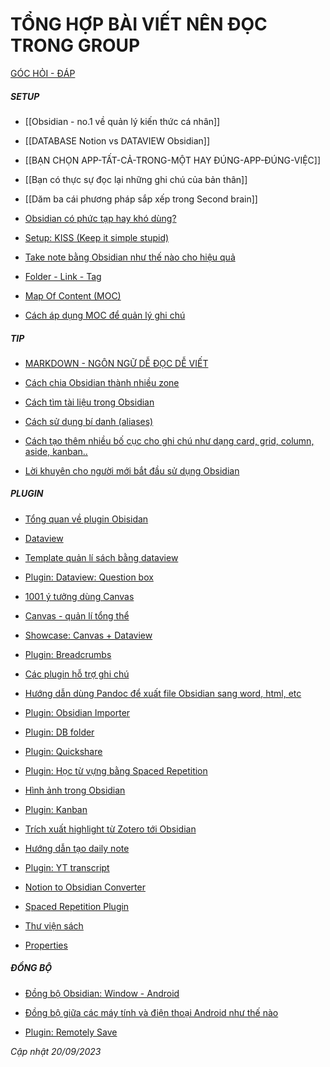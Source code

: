 # TỔNG HỢP BÀI VIẾT NÊN ĐỌC TRONG GROUP

[GÓC HỎI - ĐÁP](https://www.facebook.com/groups/594306492570157/posts/601963171804489/?__cft__[0]=AZVoz-VVl24AdlfyntyPCOMdpgoM-9K6BaUWMRyvVGQ1qcu-hyfauy-MvxpHvplmbm4C0wf5pFr53J1iw08kEvOjdKEjj1DnC7SD9u7Fi27EE-n8My94pK5FOv9PNTt0rP0TLMKt7lbpVFnRhPK8TIbK&__tn__=-UK-R)

##### SETUP

- [[Obsidian - no.1 về quản lý kiến thức cá nhân]]
- [[DATABASE Notion vs DATAVIEW Obsidian]]
- [[BẠN CHỌN APP-TẤT-CẢ-TRONG-MỘT HAY ĐÚNG-APP-ĐÚNG-VIỆC]]
- [[Bạn có thực sự đọc lại những ghi chú của bản thân]]   
- [[Dăm ba cái phương pháp sắp xếp trong Second brain]]   
- [Obsidian có phức tạp hay khó dùng?](https://www.facebook.com/groups/594306492570157/posts/659231826077623/?__cft__[0]=AZVoz-VVl24AdlfyntyPCOMdpgoM-9K6BaUWMRyvVGQ1qcu-hyfauy-MvxpHvplmbm4C0wf5pFr53J1iw08kEvOjdKEjj1DnC7SD9u7Fi27EE-n8My94pK5FOv9PNTt0rP0TLMKt7lbpVFnRhPK8TIbK&__tn__=-UK-R)
    
- [Setup: KISS (Keep it simple stupid)](https://www.facebook.com/groups/594306492570157/posts/646641940669945/?__cft__[0]=AZVoz-VVl24AdlfyntyPCOMdpgoM-9K6BaUWMRyvVGQ1qcu-hyfauy-MvxpHvplmbm4C0wf5pFr53J1iw08kEvOjdKEjj1DnC7SD9u7Fi27EE-n8My94pK5FOv9PNTt0rP0TLMKt7lbpVFnRhPK8TIbK&__tn__=-UK-R)
    
- [Take note bằng Obsidian như thế nào cho hiệu quả](https://www.facebook.com/groups/594306492570157/posts/662140775786728/?__cft__[0]=AZVoz-VVl24AdlfyntyPCOMdpgoM-9K6BaUWMRyvVGQ1qcu-hyfauy-MvxpHvplmbm4C0wf5pFr53J1iw08kEvOjdKEjj1DnC7SD9u7Fi27EE-n8My94pK5FOv9PNTt0rP0TLMKt7lbpVFnRhPK8TIbK&__tn__=-UK-R)
    
- [Folder - Link - Tag](https://www.facebook.com/groups/594306492570157/posts/663193479014791/?__cft__[0]=AZVoz-VVl24AdlfyntyPCOMdpgoM-9K6BaUWMRyvVGQ1qcu-hyfauy-MvxpHvplmbm4C0wf5pFr53J1iw08kEvOjdKEjj1DnC7SD9u7Fi27EE-n8My94pK5FOv9PNTt0rP0TLMKt7lbpVFnRhPK8TIbK&__tn__=-UK-R)
    
- [Map Of Content (MOC)](https://www.facebook.com/groups/594306492570157/posts/673457237988415/?__cft__[0]=AZVoz-VVl24AdlfyntyPCOMdpgoM-9K6BaUWMRyvVGQ1qcu-hyfauy-MvxpHvplmbm4C0wf5pFr53J1iw08kEvOjdKEjj1DnC7SD9u7Fi27EE-n8My94pK5FOv9PNTt0rP0TLMKt7lbpVFnRhPK8TIbK&__tn__=-UK-R)
    
- [Cách áp dụng MOC để quản lý ghi chú](https://www.facebook.com/groups/594306492570157/posts/672295894771216/?__cft__[0]=AZVoz-VVl24AdlfyntyPCOMdpgoM-9K6BaUWMRyvVGQ1qcu-hyfauy-MvxpHvplmbm4C0wf5pFr53J1iw08kEvOjdKEjj1DnC7SD9u7Fi27EE-n8My94pK5FOv9PNTt0rP0TLMKt7lbpVFnRhPK8TIbK&__tn__=-UK-R)
    

##### TIP

- [MARKDOWN - NGÔN NGỮ DỄ ĐỌC DỄ VIẾT](https://www.facebook.com/groups/594306492570157/posts/677685864232219/?__cft__[0]=AZVoz-VVl24AdlfyntyPCOMdpgoM-9K6BaUWMRyvVGQ1qcu-hyfauy-MvxpHvplmbm4C0wf5pFr53J1iw08kEvOjdKEjj1DnC7SD9u7Fi27EE-n8My94pK5FOv9PNTt0rP0TLMKt7lbpVFnRhPK8TIbK&__tn__=-UK-R)
    
- [Cách chia Obsidian thành nhiều zone](https://www.facebook.com/groups/594306492570157/posts/644670517533754/?__cft__[0]=AZVoz-VVl24AdlfyntyPCOMdpgoM-9K6BaUWMRyvVGQ1qcu-hyfauy-MvxpHvplmbm4C0wf5pFr53J1iw08kEvOjdKEjj1DnC7SD9u7Fi27EE-n8My94pK5FOv9PNTt0rP0TLMKt7lbpVFnRhPK8TIbK&__tn__=-UK-R)
    
- [Cách tìm tài liệu trong Obsidian](https://www.facebook.com/groups/594306492570157/posts/659440492723423/?__cft__[0]=AZVoz-VVl24AdlfyntyPCOMdpgoM-9K6BaUWMRyvVGQ1qcu-hyfauy-MvxpHvplmbm4C0wf5pFr53J1iw08kEvOjdKEjj1DnC7SD9u7Fi27EE-n8My94pK5FOv9PNTt0rP0TLMKt7lbpVFnRhPK8TIbK&__tn__=-UK-R)
    
- [Cách sử dụng bí danh (aliases)](https://www.facebook.com/groups/594306492570157/posts/666146742052798/?__cft__[0]=AZVoz-VVl24AdlfyntyPCOMdpgoM-9K6BaUWMRyvVGQ1qcu-hyfauy-MvxpHvplmbm4C0wf5pFr53J1iw08kEvOjdKEjj1DnC7SD9u7Fi27EE-n8My94pK5FOv9PNTt0rP0TLMKt7lbpVFnRhPK8TIbK&__tn__=-UK-R)
    
- [Cách tạo thêm nhiều bố cục cho ghi chú như dạng card, grid, column, aside, kanban..](https://www.facebook.com/groups/594306492570157/posts/673245754676230/?__cft__[0]=AZVoz-VVl24AdlfyntyPCOMdpgoM-9K6BaUWMRyvVGQ1qcu-hyfauy-MvxpHvplmbm4C0wf5pFr53J1iw08kEvOjdKEjj1DnC7SD9u7Fi27EE-n8My94pK5FOv9PNTt0rP0TLMKt7lbpVFnRhPK8TIbK&__tn__=-UK-R)
    
- [Lời khuyên cho người mới bắt đầu sử dụng Obsidian](https://www.facebook.com/groups/594306492570157/posts/697620295572109/?__cft__[0]=AZVoz-VVl24AdlfyntyPCOMdpgoM-9K6BaUWMRyvVGQ1qcu-hyfauy-MvxpHvplmbm4C0wf5pFr53J1iw08kEvOjdKEjj1DnC7SD9u7Fi27EE-n8My94pK5FOv9PNTt0rP0TLMKt7lbpVFnRhPK8TIbK&__tn__=-UK-R)
    

##### PLUGIN

- [Tổng quan về plugin Obisidan](https://www.facebook.com/groups/594306492570157/posts/647811267219679/?__cft__[0]=AZVoz-VVl24AdlfyntyPCOMdpgoM-9K6BaUWMRyvVGQ1qcu-hyfauy-MvxpHvplmbm4C0wf5pFr53J1iw08kEvOjdKEjj1DnC7SD9u7Fi27EE-n8My94pK5FOv9PNTt0rP0TLMKt7lbpVFnRhPK8TIbK&__tn__=-UK-R)
    
- [Dataview](https://www.facebook.com/groups/594306492570157/posts/707585224575616/?__cft__[0]=AZVoz-VVl24AdlfyntyPCOMdpgoM-9K6BaUWMRyvVGQ1qcu-hyfauy-MvxpHvplmbm4C0wf5pFr53J1iw08kEvOjdKEjj1DnC7SD9u7Fi27EE-n8My94pK5FOv9PNTt0rP0TLMKt7lbpVFnRhPK8TIbK&__tn__=-UK-R)
    
- [Template quản lí sách bằng dataview](https://www.facebook.com/groups/594306492570157/posts/626145762719563/?__cft__[0]=AZVoz-VVl24AdlfyntyPCOMdpgoM-9K6BaUWMRyvVGQ1qcu-hyfauy-MvxpHvplmbm4C0wf5pFr53J1iw08kEvOjdKEjj1DnC7SD9u7Fi27EE-n8My94pK5FOv9PNTt0rP0TLMKt7lbpVFnRhPK8TIbK&__tn__=-UK-R)
    
- [Plugin: Dataview: Question box](https://www.facebook.com/groups/594306492570157/posts/657045129629626/?__cft__[0]=AZVoz-VVl24AdlfyntyPCOMdpgoM-9K6BaUWMRyvVGQ1qcu-hyfauy-MvxpHvplmbm4C0wf5pFr53J1iw08kEvOjdKEjj1DnC7SD9u7Fi27EE-n8My94pK5FOv9PNTt0rP0TLMKt7lbpVFnRhPK8TIbK&__tn__=-UK-R)
    
- [1001 ý tưởng dùng Canvas](https://www.facebook.com/groups/594306492570157/posts/675684987765640/?comment_id=675688881098584&__cft__[0]=AZVoz-VVl24AdlfyntyPCOMdpgoM-9K6BaUWMRyvVGQ1qcu-hyfauy-MvxpHvplmbm4C0wf5pFr53J1iw08kEvOjdKEjj1DnC7SD9u7Fi27EE-n8My94pK5FOv9PNTt0rP0TLMKt7lbpVFnRhPK8TIbK&__tn__=-UK-R)
    
- [Canvas - quản lí tổng thể](https://www.facebook.com/groups/594306492570157/posts/624557206211752/?__cft__[0]=AZVoz-VVl24AdlfyntyPCOMdpgoM-9K6BaUWMRyvVGQ1qcu-hyfauy-MvxpHvplmbm4C0wf5pFr53J1iw08kEvOjdKEjj1DnC7SD9u7Fi27EE-n8My94pK5FOv9PNTt0rP0TLMKt7lbpVFnRhPK8TIbK&__tn__=-UK-R)
    
- [Showcase: Canvas + Dataview](https://www.facebook.com/groups/594306492570157/posts/684125956921543/?__cft__[0]=AZVoz-VVl24AdlfyntyPCOMdpgoM-9K6BaUWMRyvVGQ1qcu-hyfauy-MvxpHvplmbm4C0wf5pFr53J1iw08kEvOjdKEjj1DnC7SD9u7Fi27EE-n8My94pK5FOv9PNTt0rP0TLMKt7lbpVFnRhPK8TIbK&__tn__=-UK-R)
    
- [Plugin: Breadcrumbs](https://www.facebook.com/groups/594306492570157/posts/653530579981081/?__cft__[0]=AZVoz-VVl24AdlfyntyPCOMdpgoM-9K6BaUWMRyvVGQ1qcu-hyfauy-MvxpHvplmbm4C0wf5pFr53J1iw08kEvOjdKEjj1DnC7SD9u7Fi27EE-n8My94pK5FOv9PNTt0rP0TLMKt7lbpVFnRhPK8TIbK&__tn__=-UK-R)
    
- [Các plugin hỗ trợ ghi chú](https://www.facebook.com/groups/594306492570157/posts/659594299374709/?__cft__[0]=AZVoz-VVl24AdlfyntyPCOMdpgoM-9K6BaUWMRyvVGQ1qcu-hyfauy-MvxpHvplmbm4C0wf5pFr53J1iw08kEvOjdKEjj1DnC7SD9u7Fi27EE-n8My94pK5FOv9PNTt0rP0TLMKt7lbpVFnRhPK8TIbK&__tn__=-UK-R)
    
- [Hướng dẫn dùng Pandoc để xuất file Obsidian sang word, html, etc](https://www.facebook.com/groups/594306492570157/posts/660661159268023/?__cft__[0]=AZVoz-VVl24AdlfyntyPCOMdpgoM-9K6BaUWMRyvVGQ1qcu-hyfauy-MvxpHvplmbm4C0wf5pFr53J1iw08kEvOjdKEjj1DnC7SD9u7Fi27EE-n8My94pK5FOv9PNTt0rP0TLMKt7lbpVFnRhPK8TIbK&__tn__=-UK-R)
    
- [Plugin: Obsidian Importer](https://www.facebook.com/groups/594306492570157/posts/690167869650685?__cft__[0]=AZVoz-VVl24AdlfyntyPCOMdpgoM-9K6BaUWMRyvVGQ1qcu-hyfauy-MvxpHvplmbm4C0wf5pFr53J1iw08kEvOjdKEjj1DnC7SD9u7Fi27EE-n8My94pK5FOv9PNTt0rP0TLMKt7lbpVFnRhPK8TIbK&__tn__=-UK-R)
    
- [Plugin: DB folder](https://www.facebook.com/groups/594306492570157/posts/662597555741050/?__cft__[0]=AZVoz-VVl24AdlfyntyPCOMdpgoM-9K6BaUWMRyvVGQ1qcu-hyfauy-MvxpHvplmbm4C0wf5pFr53J1iw08kEvOjdKEjj1DnC7SD9u7Fi27EE-n8My94pK5FOv9PNTt0rP0TLMKt7lbpVFnRhPK8TIbK&__tn__=-UK-R)
    
- [Plugin: Quickshare](https://www.facebook.com/groups/594306492570157/posts/667108441956628/?__cft__[0]=AZVoz-VVl24AdlfyntyPCOMdpgoM-9K6BaUWMRyvVGQ1qcu-hyfauy-MvxpHvplmbm4C0wf5pFr53J1iw08kEvOjdKEjj1DnC7SD9u7Fi27EE-n8My94pK5FOv9PNTt0rP0TLMKt7lbpVFnRhPK8TIbK&__tn__=-UK-R)
    
- [Plugin: Học từ vựng bằng Spaced Repetition](https://www.facebook.com/groups/594306492570157/posts/680777077256431/?__cft__[0]=AZVoz-VVl24AdlfyntyPCOMdpgoM-9K6BaUWMRyvVGQ1qcu-hyfauy-MvxpHvplmbm4C0wf5pFr53J1iw08kEvOjdKEjj1DnC7SD9u7Fi27EE-n8My94pK5FOv9PNTt0rP0TLMKt7lbpVFnRhPK8TIbK&__tn__=-UK-R)
    
- [Hình ảnh trong Obsidian](https://www.facebook.com/groups/594306492570157/posts/667179891949483/?__cft__[0]=AZVoz-VVl24AdlfyntyPCOMdpgoM-9K6BaUWMRyvVGQ1qcu-hyfauy-MvxpHvplmbm4C0wf5pFr53J1iw08kEvOjdKEjj1DnC7SD9u7Fi27EE-n8My94pK5FOv9PNTt0rP0TLMKt7lbpVFnRhPK8TIbK&__tn__=-UK-R)
    
- [Plugin: Kanban](https://www.facebook.com/groups/594306492570157/posts/668034618530677/?__cft__[0]=AZVoz-VVl24AdlfyntyPCOMdpgoM-9K6BaUWMRyvVGQ1qcu-hyfauy-MvxpHvplmbm4C0wf5pFr53J1iw08kEvOjdKEjj1DnC7SD9u7Fi27EE-n8My94pK5FOv9PNTt0rP0TLMKt7lbpVFnRhPK8TIbK&__tn__=-UK-R)
    
- [Trích xuất highlight từ Zotero tới Obsidian](https://www.facebook.com/groups/594306492570157/posts/667457658588373/?__cft__[0]=AZVoz-VVl24AdlfyntyPCOMdpgoM-9K6BaUWMRyvVGQ1qcu-hyfauy-MvxpHvplmbm4C0wf5pFr53J1iw08kEvOjdKEjj1DnC7SD9u7Fi27EE-n8My94pK5FOv9PNTt0rP0TLMKt7lbpVFnRhPK8TIbK&__tn__=-UK-R)
    
- [Hướng dẫn tạo daily note](https://www.facebook.com/groups/594306492570157/posts/670841808249958/?__cft__[0]=AZVoz-VVl24AdlfyntyPCOMdpgoM-9K6BaUWMRyvVGQ1qcu-hyfauy-MvxpHvplmbm4C0wf5pFr53J1iw08kEvOjdKEjj1DnC7SD9u7Fi27EE-n8My94pK5FOv9PNTt0rP0TLMKt7lbpVFnRhPK8TIbK&__tn__=-UK-R)
    
- [Plugin: YT transcript](https://www.facebook.com/groups/594306492570157/posts/670376071629865/?__cft__[0]=AZVoz-VVl24AdlfyntyPCOMdpgoM-9K6BaUWMRyvVGQ1qcu-hyfauy-MvxpHvplmbm4C0wf5pFr53J1iw08kEvOjdKEjj1DnC7SD9u7Fi27EE-n8My94pK5FOv9PNTt0rP0TLMKt7lbpVFnRhPK8TIbK&__tn__=-UK-R)
    
- [Notion to Obsidian Converter](https://www.facebook.com/groups/594306492570157/posts/642551994412273/?__cft__[0]=AZVoz-VVl24AdlfyntyPCOMdpgoM-9K6BaUWMRyvVGQ1qcu-hyfauy-MvxpHvplmbm4C0wf5pFr53J1iw08kEvOjdKEjj1DnC7SD9u7Fi27EE-n8My94pK5FOv9PNTt0rP0TLMKt7lbpVFnRhPK8TIbK&__tn__=-UK-R)
    
- [Spaced Repetition Plugin](https://www.facebook.com/groups/594306492570157/posts/700912888576183/?__cft__[0]=AZVoz-VVl24AdlfyntyPCOMdpgoM-9K6BaUWMRyvVGQ1qcu-hyfauy-MvxpHvplmbm4C0wf5pFr53J1iw08kEvOjdKEjj1DnC7SD9u7Fi27EE-n8My94pK5FOv9PNTt0rP0TLMKt7lbpVFnRhPK8TIbK&__tn__=-UK-R)
    
- [Thư viện sách](https://www.facebook.com/groups/594306492570157/posts/694635769203895?__cft__[0]=AZVoz-VVl24AdlfyntyPCOMdpgoM-9K6BaUWMRyvVGQ1qcu-hyfauy-MvxpHvplmbm4C0wf5pFr53J1iw08kEvOjdKEjj1DnC7SD9u7Fi27EE-n8My94pK5FOv9PNTt0rP0TLMKt7lbpVFnRhPK8TIbK&__tn__=-UK-R)
    
- [Properties](https://www.facebook.com/groups/594306492570157/posts/699293455404793/?__cft__[0]=AZVoz-VVl24AdlfyntyPCOMdpgoM-9K6BaUWMRyvVGQ1qcu-hyfauy-MvxpHvplmbm4C0wf5pFr53J1iw08kEvOjdKEjj1DnC7SD9u7Fi27EE-n8My94pK5FOv9PNTt0rP0TLMKt7lbpVFnRhPK8TIbK&__tn__=-UK-R)
    

##### ĐỒNG BỘ

- [Đồng bộ Obsidian: Window - Android](https://www.facebook.com/groups/594306492570157/posts/644009084266564/?__cft__[0]=AZVoz-VVl24AdlfyntyPCOMdpgoM-9K6BaUWMRyvVGQ1qcu-hyfauy-MvxpHvplmbm4C0wf5pFr53J1iw08kEvOjdKEjj1DnC7SD9u7Fi27EE-n8My94pK5FOv9PNTt0rP0TLMKt7lbpVFnRhPK8TIbK&__tn__=-UK-R)
    
- [Đồng bộ giữa các máy tính và điện thoại Android như thế nào](https://www.facebook.com/groups/594306492570157/posts/664287408905398/?__cft__[0]=AZVoz-VVl24AdlfyntyPCOMdpgoM-9K6BaUWMRyvVGQ1qcu-hyfauy-MvxpHvplmbm4C0wf5pFr53J1iw08kEvOjdKEjj1DnC7SD9u7Fi27EE-n8My94pK5FOv9PNTt0rP0TLMKt7lbpVFnRhPK8TIbK&__tn__=-UK-R)
    
- [Plugin: Remotely Save](https://www.facebook.com/groups/594306492570157/posts/667991241868348/?__cft__[0]=AZVoz-VVl24AdlfyntyPCOMdpgoM-9K6BaUWMRyvVGQ1qcu-hyfauy-MvxpHvplmbm4C0wf5pFr53J1iw08kEvOjdKEjj1DnC7SD9u7Fi27EE-n8My94pK5FOv9PNTt0rP0TLMKt7lbpVFnRhPK8TIbK&__tn__=-UK-R)
    

_Cập nhật 20/09/2023_